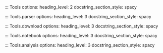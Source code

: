 ::: Tools
    options:
        heading_level: 2
        docstring_section_style: spacy

::: Tools.parser
    options:
        heading_level: 3
        docstring_section_style: spacy

::: Tools.download
    options:
        heading_level: 3
        docstring_section_style: spacy

::: Tools.notebook
    options:
        heading_level: 3
        docstring_section_style: spacy

::: Tools.analysis
    options:
        heading_level: 3
        docstring_section_style: spacy

